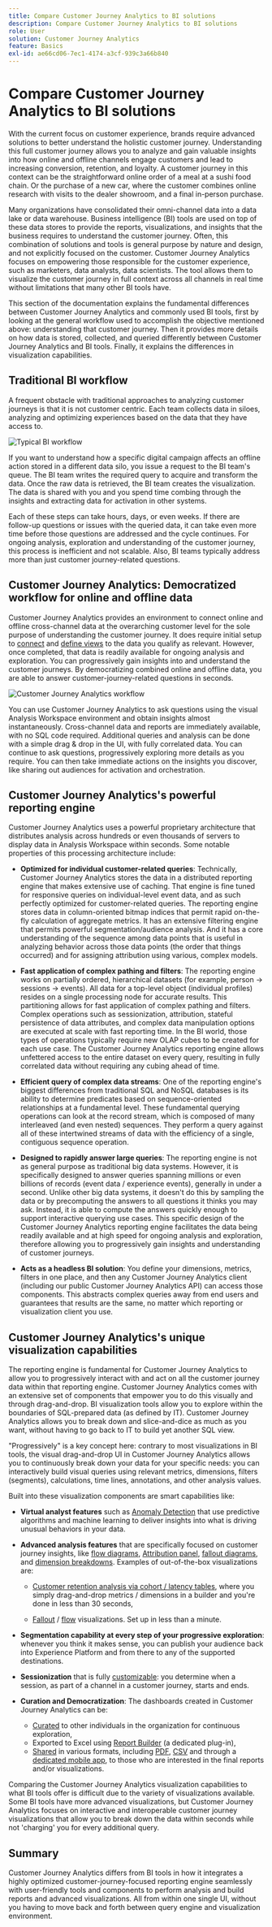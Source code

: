 ```yaml
---
title: Compare Customer Journey Analytics to BI solutions
description: Compare Customer Journey Analytics to BI solutions
role: User
solution: Customer Journey Analytics
feature: Basics
exl-id: ae66cd06-7ec1-4174-a3cf-939c3a66b840
---
```

# Compare Customer Journey Analytics to BI solutions

With the current focus on customer experience, brands require advanced solutions to better understand the holistic customer journey. Understanding this full customer journey allows you to analyze and gain valuable insights into how online and offline channels engage customers and lead to increasing conversion, retention, and loyalty. A customer journey in this context can be the straightforward online order of a meal at a sushi food chain. Or the purchase of a new car, where the customer combines online research with visits to the dealer showroom, and a final in-person purchase.

Many organizations have consolidated their omni-channel data into a data lake or data warehouse. Business intelligence (BI) tools are used on top of these data stores to provide the reports, visualizations, and insights that the business requires to understand the customer journey. Often, this combination of solutions and tools is general purpose by nature and design, and not explicitly focused on the customer. Customer Journey Analytics focuses on empowering those responsible for the customer experience, such as marketers, data analysts, data scientists. The tool allows them to visualize the customer journey in full context across all channels in real time without limitations that many other BI tools have.

This section of the documentation explains the fundamental differences between Customer Journey Analytics and commonly used BI tools, first by looking at the general workflow used to accomplish the objective mentioned above: understanding that customer journey. Then it provides more details on how data is stored, collected, and queried differently between Customer Journey Analytics and BI tools. Finally, it explains the differences in visualization capabilities.

## Traditional BI workflow

A frequent obstacle with traditional approaches to analyzing customer journeys is that it is not customer centric. Each team collects data in siloes, analyzing and optimizing experiences based on the data that they have access to.

![Typical BI workflow](./assets/biworkflow.png)

If you want to understand how a specific digital campaign affects an offline action stored in a different data silo, you issue a request to the BI team's queue. The BI team writes the required query to acquire and transform the data. Once the raw data is retrieved, the BI team creates the visualization. The data is shared with you and you spend time combing through the insights and extracting data for activation in other systems. 

Each of these steps can take hours, days, or even weeks. If there are follow-up questions or issues with the queried data, it can take even more time before those questions are addressed and the cycle continues. For ongoing analysis, exploration and understanding of the customer journey, this process is inefficient and not scalable. Also, BI teams typically address more than just customer journey-related questions.

## Customer Journey Analytics: Democratized workflow for online and offline data

Customer Journey Analytics provides an environment to connect online and offline cross-channel data at the overarching customer level for the sole purpose of understanding the customer journey. It does require initial setup to [connect](/help/connections/overview.md) and [define views](/help/data-views/data-views.md) to the data you qualify as relevant. However, once completed, that data is readily available for ongoing analysis and exploration. You can progressively gain insights into and understand the customer journeys. By democratizing combined online and offline data, you are able to answer customer-journey-related questions in seconds.

![Customer Journey Analytics workflow](./assets/cjaworkflow.png)

You can use Customer Journey Analytics to ask questions using the visual Analysis Workspace environment and obtain insights almost instantaneously. Cross-channel data and reports are immediately available, with no SQL code required. Additional queries and analysis can be done with a simple drag & drop in the UI, with fully correlated data. You can continue to ask questions, progressively exploring more details as you require. You can then take immediate actions on the insights you discover, like sharing out audiences for activation and orchestration.

## Customer Journey Analytics's powerful reporting engine

Customer Journey Analytics uses a powerful proprietary architecture that distributes analysis across hundreds or even thousands of servers to display data in Analysis Workspace within seconds. Some notable properties of this processing architecture include:

*   **Optimized for individual customer-related queries**: Technically, Customer Journey Analytics stores the data in a distributed reporting engine that makes extensive use of caching. That engine is fine tuned for responsive queries on individual-level event data, and as such perfectly optimized for customer-related queries. The reporting engine stores data in column-oriented bitmap indices that permit rapid on-the-fly calculation of aggregate metrics. It has an extensive filtering engine that permits powerful segmentation/audience analysis. And it has a core understanding of the sequence among data points that is useful in analyzing behavior across those data points (the order that things occurred) and for assigning attribution using various, complex models.

*   **Fast application of complex pathing and filters**: The reporting engine works on partially ordered, hierarchical datasets (for example, person -> sessions -> events). All data for a top-level object (individual profiles) resides on a single processing node for accurate results. This partitioning allows for fast application of complex pathing and filters. Complex operations such as sessionization, attribution, stateful persistence of data attributes, and complex data manipulation options are executed at scale with fast reporting time. In the BI world, those types of operations typically require new OLAP cubes to be created for each use case. The Customer Journey Analytics reporting engine allows unfettered access to the entire dataset on every query, resulting in fully correlated data without requiring any cubing ahead of time.

*   **Efficient query of complex data streams**: One of the reporting engine's biggest differences from traditional SQL and NoSQL databases is its ability to determine predicates based on sequence-oriented relationships at a fundamental level. These fundamental querying operations can look at the record stream, which is composed of many interleaved (and even nested) sequences. They perform a query against all of these intertwined streams of data with the efficiency of a single, contiguous sequence operation.

*   **Designed to rapidly answer large queries**: The reporting engine is not as general purpose as traditional big data systems. However, it is specifically designed to answer queries spanning millions or even billions of records (event data / experience events), generally in under a second. Unlike other big data systems, it doesn't do this by sampling the data or by precomputing the answers to all questions it thinks you may ask. Instead, it is able to compute the answers quickly enough to support interactive querying use cases. This specific design of the Customer Journey Analytics reporting engine facilitates the data being readily available and at high speed for ongoing analysis and exploration, therefore allowing you to progressively gain insights and understanding of customer journeys.

*   **Acts as a headless BI solution**: You define your dimensions, metrics, filters in one place, and then any Customer Journey Analytics client (including our public Customer Journey Analytics API) can access those components. This abstracts complex queries away from end users and guarantees that results are the same, no matter which reporting or visualization client you use. 

## Customer Journey Analytics's unique visualization capabilities

The reporting engine is fundamental for Customer Journey Analytics to allow you to progressively interact with and act on all the customer journey data within that reporting engine. Customer Journey Analytics comes with an extensive set of components that empower you to do this visually and through drag-and-drop. BI visualization tools allow you to explore within the boundaries of SQL-prepared data (as defined by IT). Customer Journey Analytics allows you to break down and slice-and-dice as much as you want, without having to go back to IT to build yet another SQL view.  

"Progressively" is a key concept here: contrary to most visualizations in BI tools, the visual drag-and-drop UI in Customer Journey Analytics allows you to continuously break down your data for your specific needs: you can interactively build visual queries using relevant metrics, dimensions, filters (segments), calculations, time lines, annotations, and other analysis values.

Built into these visualization components are smart capabilities like:

*   **Virtual analyst features** such as [Anomaly Detection](/help/analysis-workspace/virtual-analyst/c-anomaly-detection/anomaly-detection.md) that use predictive algorithms and machine learning to deliver insights into what is driving unusual behaviors in your data.

*   **Advanced analysis features** that are specifically focused on customer journey insights, like [flow diagrams](/help/analysis-workspace/visualizations/c-flow/flow.md), [Attribution panel](/help/analysis-workspace/c-panels/attribution.md), [fallout diagrams](/help/analysis-workspace/visualizations/fallout/fallout-flow.md), and [dimension breakdowns](/help/components/dimensions/t-breakdown-fa.md). Examples of out-of-the-box visualizations are:

    *   [Customer retention analysis via cohort / latency tables](/help/analysis-workspace/visualizations/cohort-table/cohort-use-cases.md), where you simply drag-and-drop metrics / dimensions in a builder and you're done in less than 30 seconds,

    *   [Fallout](/help/analysis-workspace/visualizations/fallout/configuring-fallout.md) / [flow](/help/analysis-workspace/visualizations/c-flow/create-flow.md) visualizations. Set up in less than a minute.
    
*   **Segmentation capability at every step of your progressive exploration**: whenever you think it makes sense, you can publish your audience back into Experience Platform and from there to any of the supported destinations. 

*   **Sessionization** that is fully [customizable](/help/data-views/component-settings/persistence.md): you determine when a session, as part of a channel in a customer journey, starts and ends.

*   **Curation and Democratization**: The dashboards created in Customer Journey Analytics can be:

    * [Curated](/help/analysis-workspace/curate-share/curate.md) to other individuals in the organization for continuous exploration, 
    * Exported to Excel using [Report Builder](/help/report-builder/report-buider-overview.md) (a dedicated plug-in), 
    * [Shared](/help/analysis-workspace/curate-share/share-projects.md) in various formats, including [PDF](/help/analysis-workspace/export/download-send.md), [CSV](/help/analysis-workspace/export/download-send.md) and through a [dedicated mobile app](/help/mobile-app/home.md), to those who are interested in the final reports and/or visualizations. 

Comparing the Customer Journey Analytics visualization capabilities to what BI tools offer is difficult due to the variety of visualizations available. Some BI tools have more advanced visualizations, but Customer Journey Analytics focuses on interactive and interoperable customer journey visualizations that allow you to break down the data within seconds while not 'charging' you for every additional query.


## Summary

Customer Journey Analytics differs from BI tools in how it integrates a highly optimized customer-journey-focused reporting engine seamlessly with user-friendly tools and components to perform analysis and build reports and advanced visualizations. All from within one single UI, without you having to move back and forth between query engine and visualization environment.
